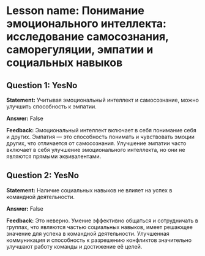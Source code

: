 # Lesson name: Понимание эмоционального интеллекта: исследование самосознания, саморегуляции, эмпатии и социальных навыков

## Question 1: YesNo

**Statement:** Учитывая эмоциональный интеллект и самосознание, можно улучшить способность к эмпатии.

**Answer:** False

**Feedback:**
Эмоциональный интеллект включает в себя понимание себя и других. Эмпатия — это способность понимать и чувствовать эмоции других, что отличается от самосознания. Улучшение эмпатии часто включает в себя улучшение эмоционального интеллекта, но они не являются прямыми эквивалентами.


## Question 2: YesNo

**Statement:** Наличие социальных навыков не влияет на успех в командной деятельности.

**Answer:** False

**Feedback:**
Это неверно. Умение эффективно общаться и сотрудничать в группах, что являются частью социальных навыков, имеет решающее значение для успеха в командной деятельности. Улучшенная коммуникация и способность к разрешению конфликтов значительно улучшают работу команды и достижение её целей.

